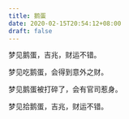 ```yaml
---
title: 鹅蛋
date: 2020-02-15T20:54:12+08:00
draft: false
---
```


梦见鹅蛋，吉兆，财运不错。

梦见吃鹅蛋，会得到意外之财。

梦见鹅蛋被打碎了，会有官司惹身。

梦见拾鹅蛋，吉兆，财运不错。